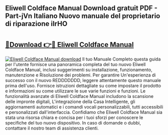 ## Eliwell Coldface Manual Download gratuit PDF - Part-jVn Italiano Nuovo manuale del proprietario di riparazione iIrHO

# <h2><a href="http://dfarnp.blite.top/?on=Eliwell+Coldface+Manual">🔗Download 👉🔴 Eliwell Coldface Manual</a></h2>

[![Eliwell Coldface Manual download](https://i.imgur.com/lujVjoI.png)](http://dfarnp.blite.top/?on=Eliwell+Coldface+Manual)
Il tuo Manuale Completo questa guida per l'utente fornisce una panoramica completa del tuo nuovo Eliwell Coldface Manual, inclusi suggerimenti su installazione, funzionamento, manutenzione e Risoluzione dei problemi. Per garantire Un'esperienza di successo con il nuovo REDDDDDDD, leggere attentamente questo manuale prima dell'uso. Fornisce istruzioni dettagliate su come impostare il prodotto e informazioni su come utilizzare le sue varie funzioni e funzioni. Le funzionalità avanzate di Eliwell Coldface Manual includono la scansione delle impronte digitali, L'integrazione della Casa Intelligente, gli aggiornamenti automatici e i comandi vocali personalizzabili, tutti accessibili e personalizzati dall'interfaccia. Confidiamo che Eliwell Coldface Manual sia stata una risorsa chiara e concisa per i tuoi sforzi per conoscere le specifiche del tuo nuovo dispositivo. In caso di domande o dubbi, contattare il nostro team di assistenza clienti.
